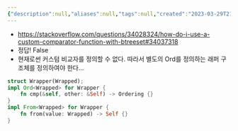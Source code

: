 ```yaml
---
{"description":null,"aliases":null,"tags":null,"created":"2023-03-29T21:00:56","updated":"2023-07-15T21:33:03","title":"rust에서 c++와 같은 custom comparator를 정의할 수 있을까요","dg-publish":true,"permalink":"/docs/rust에서 c++와 같은 custom comparator를 정의할 수 있을까요/","dgPassFrontmatter":true}
---
```


- https://stackoverflow.com/questions/34028324/how-do-i-use-a-custom-comparator-function-with-btreeset#34037318
- 정답! False
- 현재로썬 커스텀 비교자를 정의할 수 없다. 따라서 별도의 Ord를 정의하는 래퍼 구조체를 정의하여야 한다...

```rust
struct Wrapper(Wrapped);
impl Ord<Wrapped> for Wrapper {
	fn cmp(&self, other: &Self) -> Ordering {}
}
impl From<Wrapped> for Wrapper {
	fn from(value: Wrapped) -> Self {}
}
```
